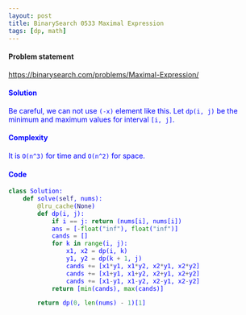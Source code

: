 ```yaml
---
layout: post
title: BinarySearch 0533 Maximal Expression
tags: [dp, math]
---
```


#### Problem statement

<a href="https://binarysearch.com/problems/Maximal-Expression/"> <font color = blue>https://binarysearch.com/problems/Maximal-Expression/

#### Solution
Be careful, we can not use `(-x)` element like this. Let `dp(i, j)` be the minimum and maximum values for interval `[i, j]`.

#### Complexity
It is `O(n^3)` for time and `O(n^2)` for space.

#### Code
```python
class Solution:
    def solve(self, nums):
        @lru_cache(None)
        def dp(i, j):
            if i == j: return (nums[i], nums[i])
            ans = [-float("inf"), float("inf")]
            cands = []
            for k in range(i, j):
                x1, x2 = dp(i, k)
                y1, y2 = dp(k + 1, j)
                cands += [x1*y1, x1*y2, x2*y1, x2*y2]
                cands += [x1+y1, x1+y2, x2+y1, x2+y2]
                cands += [x1-y1, x1-y2, x2-y1, x2-y2]
            return [min(cands), max(cands)]

        return dp(0, len(nums) - 1)[1]
```
